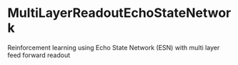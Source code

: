 # MultiLayerReadoutEchoStateNetwork
Reinforcement learning using Echo State Network (ESN) with multi layer feed forward readout
